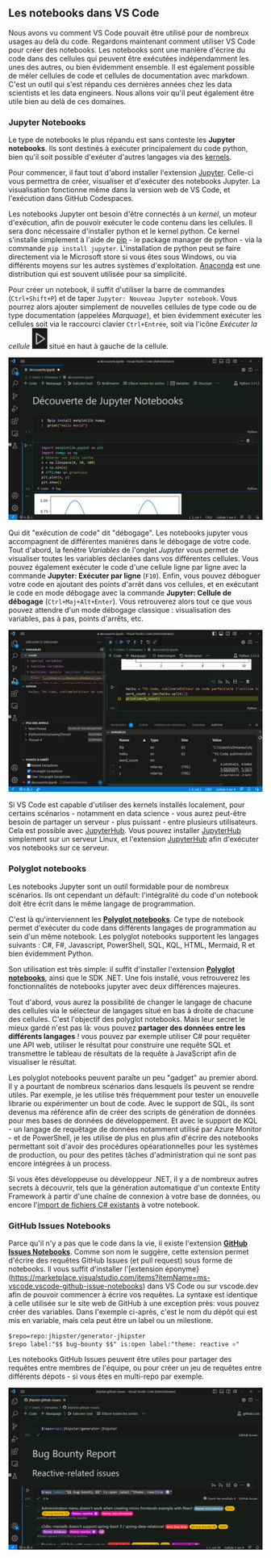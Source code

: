 ## Les notebooks dans VS Code

Nous avons vu comment VS Code pouvait être utilisé pour de nombreux usages au delà du code. Regardons maintenant comment utiliser VS Code pour créer des notebooks. Les notebooks sont une manière d'écrire du code dans des cellules qui peuvent être exécutées indépendamment les unes des autres, ou bien évidemment ensemble. Il est également possible de méler cellules de code et cellules de documentation avec markdown. C'est un outil qui s'est répandu ces dernières années chez les data scientists et les data engineers. Nous allons voir qu'il peut également être utile bien au delà de ces domaines.

### Jupyter Notebooks

Le type de notebooks le plus répandu est sans conteste les **Jupyter notebooks**. Ils sont destinés à exécuter principalement du code python, bien qu'il soit possible d'exéuter d'autres langages via des [kernels](https://github.com/jupyter/jupyter/wiki/Jupyter-kernels).

Pour commencer, il faut tout d'abord installer l'extension  [Jupyter](https://marketplace.visualstudio.com/items?itemName=ms-toolsai.jupyter). Celle-ci vous permettra de créer, visualiser et d'exécuter des notebooks Jupyter. La visualisation fonctionne même dans la version web de VS Code, et l'exécution dans GitHub Codespaces.

Les notebooks Jupyter ont besoin d'être connectés à un _kernel_, un moteur d'exécution, afin de pouvoir exécuter le code contenu dans les cellules. Il sera donc nécessaire d'installer python et le kernel python. Ce kernel s'installe simplement à l'aide de [pip](https://pypi.org/project/jupyter/) - le package manager de python - via la commande `pip install jupyter`. L'installation de python peut se faire directement via le Microsoft store si vous êtes sous Windows, ou via différents moyens sur les autres systèmes d'exploitation. [Anaconda](https://www.anaconda.com/products/individual) est une distribution qui est souvent utilisée pour sa simplicité. 

Pour créer un notebook, il suffit d'utiliser la barre de commandes (`Ctrl+Shift+P`) et de taper `Jupyter: Nouveau Jupyter notebook`. Vous pourrez alors ajouter simplement de nouvelles cellules de type code ou de type documentation (appelées _Marquage_), et bien évidemment exécuter les cellules soit via le raccourci clavier `Ctrl+Entrée`, soit via l'icône _Exécuter la cellule_ ![Exécuter la cellule](./images/08-execute-cell.png) situé en haut à gauche de la cellule.

![Un notebook Jupyter](./images/08-jupyter.png)

Qui dit "exécution de code" dit "débogage". Les notebooks jupyter vous accompagnent de différentes manières dans le débogage de votre code. Tout d'abord, la fenêtre _Variables_ de l'onglet _Jupyter_ vous permet de visualiser toutes les variables déclarées dans vos différentes cellules. Vous pouvez également exécuter le code d'une cellule ligne par ligne avec la commande **Jupyter: Exécuter par ligne** (`F10`). Enfin, vous pouvez déboguer votre code en ajoutant des points d'arrêt dans vos cellules, et en exécutant le code en mode débogage avec la commande **Jupyter: Cellule de débogage** (`Ctrl+Maj+Alt+Enter`). Vous retrouverez alors tout ce que vous pouvez attendre d'un mode débogage classique : visualisation des variables, pas à pas, points d'arrêts, etc.

![Un notebook Jupyter en cours de débogage](./images/08-debug.png)

Si VS Code est capable d'utiliser des kernels installés localement, pour certains scénarios - notamment en data science - vous aurez peut-être besoin de partager un serveur - plus puissant - entre plusieurs utilisateurs. Cela est possible avec [JupyterHub](https://jupyter.org/hub). Vous pouvez installer [JupyterHub](https://tljh.jupyter.org/en/latest/index.html) simplement sur un serveur Linux, et l'extension [JupyterHub](https://marketplace.visualstudio.com/items?itemName=ms-toolsai.jupyter-hub) afin d'exécuter vos notebooks sur ce serveur.

### Polyglot notebooks

Les notebooks Jupyter sont un outil formidable pour de nombreux scénarios. Ils ont cependant un défault: l'intégralité du code d'un notebook doit être écrit dans le même langage de programmation. 

C'est là qu'interviennent les [**Polyglot notebooks**](https://marketplace.visualstudio.com/items?itemName=ms-dotnettools.dotnet-interactive-vscode). Ce type de notebook permet d'exécuter du code dans différents langages de programmation au sein d'un même notebook. Les polyglot notebooks supportent les langages suivants : C#, F#, Javascript, PowerShell, SQL, KQL, HTML, Mermaid, R et bien évidemment Python.

Son utilisation est très simple: il suffit d'installer l'extension [**Polyglot notebooks**](https://marketplace.visualstudio.com/items?itemName=ms-dotnettools.dotnet-interactive-vscode), ainsi que le SDK .NET. Une fois installé, vous retrouverez les fonctionnalités de notebooks jupyter avec deux différences majeures. 

Tout d'abord, vous aurez la possibilité de changer le langage de chacune des cellules via le sélecteur de langages situé en bas à droite de chacune des cellules. C'est l'objectif des polyglot notebooks. Mais leur secret le mieux gardé n'est pas là: vous pouvez **partager des données entre les différents langages** ! vous pouvez par exemple utiliser C# pour requêter une API web, utiliser le résultat pour construire une requête SQL et transmettre le tableau de résultats de la requête à JavaScript afin de visualiser le résultat. 

<!-- Magic commands, 
https://github.com/dotnet/interactive/blob/main/docs/magic-commands.md
 -->

Les polyglot notebooks peuvent paraîte un peu "gadget" au premier abord. Il y a pourtant de nombreux scénarios dans lesquels ils peuvent se rendre utiles. Par exemple, je les utilise très fréquemment pour tester un enouvelle librarie ou expérimenter un bout de code. Avec le support de SQL, ils sont devenus ma référence afin de créer des scripts de génération de données pour mes bases de données de développement. Et avec le support de KQL - un langage de requêtage de données notamment utilisé par Azure Monitor - et de PowerShell, je les utilise de plus en plus afin d'écrire des notebooks permettant soit d'avoir des procédures opéarationnelles pour les systèmes de production, ou pour des petites tâches d'administration qui ne sont pas encore intégrées à un process.

Si vous êtes développeuse ou développeur .NET, il y a de nombreux autres secrets à découvrir, tels que la génération automatique d'un contexte Entity Framework à partir d'une chaîne de connexion à votre base de données, ou encore l'[import de fichiers C# existants](https://github.com/dotnet/interactive/blob/main/docs/import-magic-command.md) à votre notebook.

<!-- Input prompts https://github.com/dotnet/interactive/blob/main/docs/input-prompts.md -->
<!-- Run Notebooks in command line https://github.com/jonsequitur/dotnet-repl#-run-a-notebook-script-or-code-file-and-then-exit -->

### GitHub Issues Notebooks

Parce qu'il n'y a pas que le code dans la vie, il existe l'extension [**GitHub Issues Notebooks**](https://marketplace.visualstudio.com/items?itemName=ms-vscode.vscode-github-issue-notebooks). Comme son nom le suggère, cette extension permet d'écrire des requêtes GitHub Issues (et pull request) sous forme de notebooks. Il vous suffit d'installer l'[extension éponyme}(https://marketplace.visualstudio.com/items?itemName=ms-vscode.vscode-github-issue-notebooks) dans VS Code ou sur vscode.dev afin de pouvoir commencer à écrire vos requêtes. La syntaxe est identique à celle utilisée sur le site web de GitHub à une exception près: vous pouvez créer des variables. Dans l'exemple ci-après, c'est le nom du dépôt qui est mis en variable, mais cela peut être un label ou un milestione.

```
$repo=repo:jhipster/generator-jhipster
$repo label:"$$ bug-bounty $$" is:open label:"theme: reactive ⚛️"
```

Les notebooks GitHub Issues peuvent être utiles pour partager des requêtes entre membres de l'équipe, ou pour créer un jeu de requêtes entre différents dépots - si vous êtes en multi-repo par exemple. 

![Un notebook GitHub Issues](./images/08-ghissues.png)
